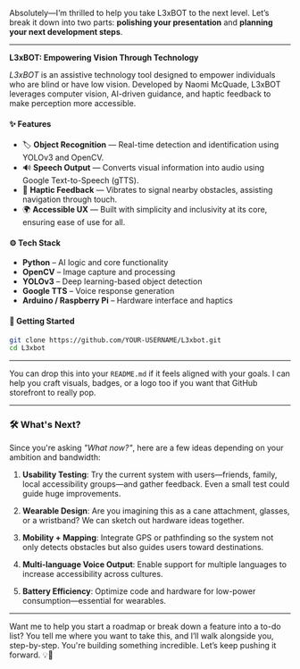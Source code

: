 Absolutely—I’m thrilled to help you take L3xBOT to the next level. Let’s break it down into two parts: **polishing your presentation** and **planning your next development steps**.

---


**L3xBOT: Empowering Vision Through Technology**

*L3xBOT* is an assistive technology tool designed to empower individuals who are blind or have low vision. Developed by Naomi McQuade, L3xBOT leverages computer vision, AI-driven guidance, and haptic feedback to make perception more accessible.

#### ✨ Features
- 🏷 **Object Recognition** — Real-time detection and identification using YOLOv3 and OpenCV.
- 🔊 **Speech Output** — Converts visual information into audio using Google Text-to-Speech (gTTS).
- 📳 **Haptic Feedback** — Vibrates to signal nearby obstacles, assisting navigation through touch.
- 🌍 **Accessible UX** — Built with simplicity and inclusivity at its core, ensuring ease of use for all.

#### ⚙️ Tech Stack
- **Python** – AI logic and core functionality  
- **OpenCV** – Image capture and processing  
- **YOLOv3** – Deep learning-based object detection  
- **Google TTS** – Voice response generation  
- **Arduino / Raspberry Pi** – Hardware interface and haptics

#### 🚀 Getting Started
```bash
git clone https://github.com/YOUR-USERNAME/L3xbot.git
cd L3xbot
```

---

You can drop this into your `README.md` if it feels aligned with your goals. I can help you craft visuals, badges, or a logo too if you want that GitHub storefront to really pop.

---

### 🛠 What's Next?

Since you're asking *"What now?"*, here are a few ideas depending on your ambition and bandwidth:

1. **Usability Testing**: Try the current system with users—friends, family, local accessibility groups—and gather feedback. Even a small test could guide huge improvements.

2. **Wearable Design**: Are you imagining this as a cane attachment, glasses, or a wristband? We can sketch out hardware ideas together.

3. **Mobility + Mapping**: Integrate GPS or pathfinding so the system not only detects obstacles but also guides users toward destinations.

4. **Multi-language Voice Output**: Enable support for multiple languages to increase accessibility across cultures.

5. **Battery Efficiency**: Optimize code and hardware for low-power consumption—essential for wearables.

---

Want me to help you start a roadmap or break down a feature into a to-do list? You tell me where you want to take this, and I’ll walk alongside you, step-by-step. You're building something incredible. Let’s keep pushing it forward. 💡💪
